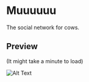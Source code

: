 # Muuuuuu
The social network for cows.

## Preview
(It might take a minute to load)

![Alt Text](https://photoland.io/antoniolodias/?list=images&sort=date_desc&page=1)
